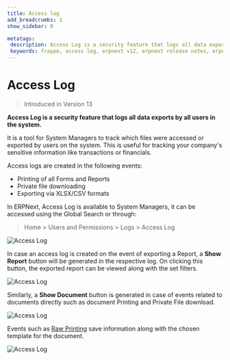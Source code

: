 ```yaml
---
title: Access log
add_breadcrumbs: 1
show_sidebar: 0

metatags:
 description: Access Log is a security feature that logs all data exports in the form of printing of Forms and reports, private file downloading and exporting reports in excel/csv formats.
 keywords: frappe, access log, erpnext v12, erpnext release notes, erpnext new features, erp, open source erp, free erp, security
---
```


# Access Log

> Introduced in Version 13

**Access Log is a security feature that logs all data exports by all users in the system.**

It is a tool for System Managers to track which files were accessed or exported by users on the system. This is useful for tracking your company's sensitive information like transactions or financials.

Access logs are created in the following events:

 - Printing of all Forms and Reports
 - Private file downloading
 - Exporting via XLSX/CSV formats

In ERPNext, Access Log is available to System Managers, it can be accessed using the Global Search or through:

> Home > Users and Permissions > Logs > Access Log

![Access Log](/docs/v13/assets/img/using-erpnext/using-access-log-3.png)

In case an access log is created on the event of exporting a Report, a **Show Report** button will be generated in the respective log. On clicking this button, the exported report can be viewed along with the set filters.

![Access Log](/docs/v13/assets/img/using-erpnext/using-access-log-1.png)

Similarly, a **Show Document** button is generated in case of events related to documents directly such as document Printing and Private File download.

![Access Log](/docs/v13/assets/img/using-erpnext/using-access-log-2.png)

Events such as [Raw Printing](/docs/v13/user/manual/en/setting-up/print/raw-printing) save information along with the chosen template for the document.

![Access Log](/docs/v13/assets/img/using-erpnext/using-acces-log-4.png)